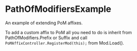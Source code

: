 # PathOfModifiersExample
An example of extending PoM affixes.

To add a custom affix to PoM all you need to do is inherit from PathOfModifiers.Prefix or Suffix and call `PoMAffixController.RegisterMod(this);` from Mod.Load().